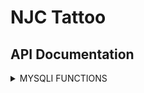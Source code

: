 # NJC Tattoo
## API Documentation
<details><summary>MYSQLI FUNCTIONS</summary>
<p>

<details><summary>SELECT FUNCTIONS</summary>
<p>

## $api->select()
Returns 'SELECT ' to the calling string.
```php
$query = $api->select();
// $query = 'SELECT ';
```

## $api->params($string, $params)
Returns the given query with its defined parameters.
To specify a single parameter, do
```php
$query = $api->params($query, '*');
// $query = 'SELECT * ';
```

To specify multiple parameters, do
```php
$query = $api->params($query, array($arg1, $arg2, ..., $argN));

Example:
$query = $api->params($query, array('column1', 'column2', 'column3'));
// $query = 'SELECT column1, column2, column3 ';
```

## $api->from($string)
Returns the given query with SQL FROM
```php
$query = $api->select();
$query = $api->params($query, '*');
$query = $api->from($query);
// $query = 'SELECT * FROM ';
```

</p>
</details>

